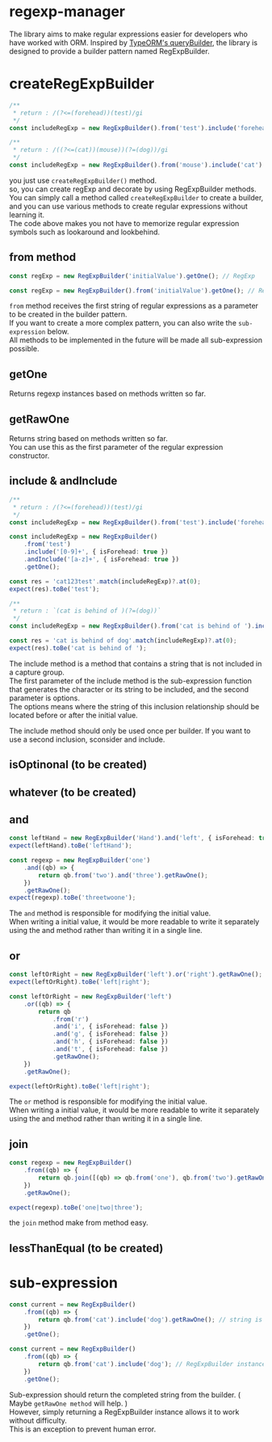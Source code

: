 # regexp-manager

The library aims to make regular expressions easier for developers who have worked with ORM.
Inspired by [TypeORM's queryBuilder](https://orkhan.gitbook.io/typeorm/docs/select-query-builder#what-is-querybuilder), the library is designed to provide a builder pattern named RegExpBuilder.

# createRegExpBuilder

```typescript
/**
 * return : /(?<=(forehead))(test)/gi
 */
const includeRegExp = new RegExpBuilder().from('test').include('forehead', { isForehead: true }).getOne();
```

```typescript
/**
 * return : /((?<=(cat))(mouse))(?=(dog))/gi
 */
const includeRegExp = new RegExpBuilder().from('mouse').include('cat').include('dog', { isForehead: false }).getOne();
```

you just use `createRegExpBuilder()` method.  
so, you can create regExp and decorate by using RegExpBuilder methods.  
You can simply call a method called `createRegExpBuilder` to create a builder, and you can use various methods to create regular expressions without learning it.  
The code above makes you not have to memorize regular expression symbols such as lookaround and lookbehind.

## from method

```typescript
const regExp = new RegExpBuilder('initialValue').getOne(); // RegExp
```

```typescript
const regExp = new RegExpBuilder().from('initialValue').getOne(); // RegExp, same meaning.
```

`from` method receives the first string of regular expressions as a parameter to be created in the builder pattern.  
If you want to create a more complex pattern, you can also write the `sub-expression` below.  
All methods to be implemented in the future will be made all sub-expression possible.

## getOne

Returns regexp instances based on methods written so far.

## getRawOne

Returns string based on methods written so far.  
You can use this as the first parameter of the regular expression constructor.

## include & andInclude

```typescript
/**
 * return : /(?<=(forehead))(test)/gi
 */
const includeRegExp = new RegExpBuilder().from('test').include('forehead', { isForehead: true }).getOne();
```

```typescript
const includeRegExp = new RegExpBuilder()
    .from('test')
    .include('[0-9]+', { isForehead: true })
    .andInclude('[a-z]+', { isForehead: true })
    .getOne();

const res = 'cat123test'.match(includeRegExp)?.at(0);
expect(res).toBe('test');
```

```typescript
/**
 * return : `(cat is behind of )(?=(dog))`
 */
const includeRegExp = new RegExpBuilder().from('cat is behind of ').include('dog', { isForehead: false }).getOne();

const res = 'cat is behind of dog'.match(includeRegExp)?.at(0);
expect(res).toBe('cat is behind of ');
```

The include method is a method that contains a string that is not included in a capture group.  
The first parameter of the include method is the sub-expression function that generates the character or its string to be included, and the second parameter is options.  
The options means where the string of this inclusion relationship should be located before or after the initial value.

The include method should only be used once per builder. If you want to use a second inclusion, sconsider and include.

## isOptinonal (to be created)

## whatever (to be created)

## and

```typescript
const leftHand = new RegExpBuilder('Hand').and('left', { isForehead: true }).getRawOne();
expect(leftHand).toBe('leftHand');
```

```typescript
const regexp = new RegExpBuilder('one')
    .and((qb) => {
        return qb.from('two').and('three').getRawOne();
    })
    .getRawOne();
expect(regexp).toBe('threetwoone');
```

The `and` method is responsible for modifying the initial value.  
When writing a initial value, it would be more readable to write it separately using the and method rather than writing it in a single line.

## or

```typescript
const leftOrRight = new RegExpBuilder('left').or('right').getRawOne();
expect(leftOrRight).toBe('left|right');
```

```typescript
const leftOrRight = new RegExpBuilder('left')
    .or((qb) => {
        return qb
            .from('r')
            .and('i', { isForehead: false })
            .and('g', { isForehead: false })
            .and('h', { isForehead: false })
            .and('t', { isForehead: false })
            .getRawOne();
    })
    .getRawOne();

expect(leftOrRight).toBe('left|right');
```

The `or` method is responsible for modifying the initial value.  
When writing a initial value, it would be more readable to write it separately using the and method rather than writing it in a single line.

## join

```typescript
const regexp = new RegExpBuilder()
    .from((qb) => {
        return qb.join([(qb) => qb.from('one'), qb.from('two').getRawOne(), 'three'], '|');
    })
    .getRawOne();

expect(regexp).toBe('one|two|three');
```

the `join` method make from method easy.

## lessThanEqual (to be created)

# sub-expression

```typescript
const current = new RegExpBuilder()
    .from((qb) => {
        return qb.from('cat').include('dog').getRawOne(); // string is ok
    })
    .getOne();
```

```typescript
const current = new RegExpBuilder()
    .from((qb) => {
        return qb.from('cat').include('dog'); // RegExpBuilder instance is ok
    })
    .getOne();
```

Sub-expression should return the completed string from the builder. ( Maybe `getRawOne method` will help. )  
However, simply returning a RegExpBuilder instance allows it to work without difficulty.  
This is an exception to prevent human error.
